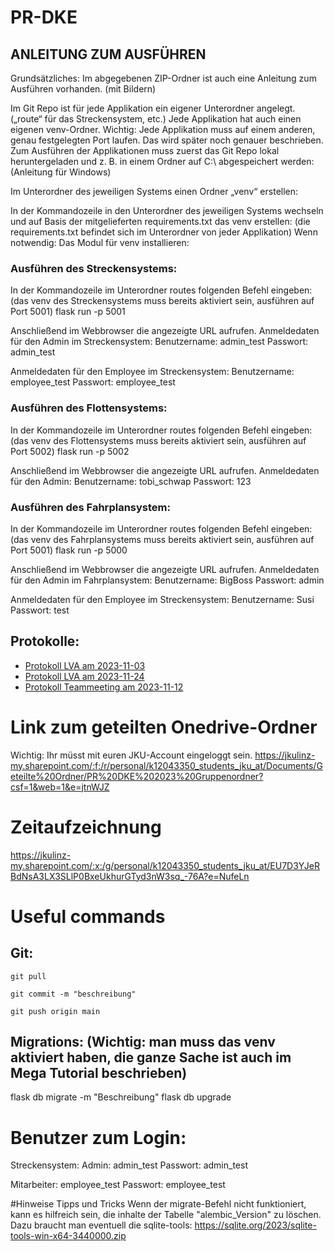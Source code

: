 # PR-DKE
## ANLEITUNG ZUM AUSFÜHREN
Grundsätzliches:
Im abgegebenen ZIP-Ordner ist auch eine Anleitung zum Ausführen vorhanden. (mit Bildern) 

Im Git Repo ist für jede Applikation ein eigener Unterordner angelegt. („route“ für das Streckensystem, etc.)
Jede Applikation hat auch einen eigenen venv-Ordner.
Wichtig: Jede Applikation muss auf einem anderen, genau festgelegten Port laufen. Das wird später noch genauer beschrieben.
Zum Ausführen der Applikationen muss zuerst das Git Repo lokal heruntergeladen und z. B. in einem Ordner auf C:\ abgespeichert werden: (Anleitung für Windows)
 
 

Im Unterordner des jeweiligen Systems einen Ordner „venv“ erstellen:
 

In der Kommandozeile in den Unterordner des jeweiligen Systems wechseln und auf Basis der mitgelieferten requirements.txt das venv erstellen: (die requirements.txt befindet sich im Unterordner von jeder Applikation)
Wenn notwendig: Das Modul für venv installieren:
 
 

### Ausführen des Streckensystems:
In der Kommandozeile im Unterordner routes folgenden Befehl eingeben: (das venv des Streckensystems muss bereits aktiviert sein, ausführen auf Port 5001)
flask run -p 5001
 
Anschließend im Webbrowser die angezeigte URL aufrufen.
Anmeldedaten für den Admin im Streckensystem:
Benutzername: admin_test
Passwort: admin_test

Anmeldedaten für den Employee im Streckensystem:
Benutzername: employee_test
Passwort: employee_test

### Ausführen des Flottensystems:
In der Kommandozeile im Unterordner routes folgenden Befehl eingeben: (das venv des Flottensystems muss bereits aktiviert sein, ausführen auf Port 5002)
flask run -p 5002
 
Anschließend im Webbrowser die angezeigte URL aufrufen.
Anmeldedaten für den Admin:
Benutzername: tobi_schwap
Passwort: 123

### Ausführen des Fahrplansystem:
In der Kommandozeile im Unterordner routes folgenden Befehl eingeben: (das venv des Fahrplansystems muss bereits aktiviert sein, ausführen auf Port 5001)
flask run -p 5000
 
Anschließend im Webbrowser die angezeigte URL aufrufen.
Anmeldedaten für den Admin im Fahrplansystem:
Benutzername: BigBoss
Passwort: admin

Anmeldedaten für den Employee im Streckensystem:
Benutzername: Susi
Passwort: test


## Protokolle:
- [Protokoll LVA am 2023-11-03](https://jkulinz-my.sharepoint.com/:w:/r/personal/k12043350_students_jku_at/_layouts/15/Doc.aspx?sourcedoc=%7B5B114373-C146-44DA-BEBF-F56F17647E81%7D&file=Protokoll%20LVA%20am%202023-11-03.docx&action=default&mobileredirect=true)
- [Protokoll LVA am 2023-11-24](https://jkulinz-my.sharepoint.com/:w:/r/personal/k12043350_students_jku_at/_layouts/15/Doc.aspx?sourcedoc=%7B9D29063B-9DE0-4758-90DA-2F09541D9204%7D&file=Protokoll%20LVA%20am%202023-11-24.docx&action=default&mobileredirect=true)
- [Protokoll Teammeeting am 2023-11-12](https://jkulinz-my.sharepoint.com/:w:/r/personal/k12043350_students_jku_at/_layouts/15/Doc.aspx?sourcedoc=%7B19A234E5-14E7-42F9-BB67-8BBA423D6E68%7D&file=Protokoll%20Teammeeting%20am%202023-11-12.docx&action=default&mobileredirect=true)

# Link zum geteilten Onedrive-Ordner
Wichtig: Ihr müsst mit euren JKU-Account eingeloggt sein.
https://jkulinz-my.sharepoint.com/:f:/r/personal/k12043350_students_jku_at/Documents/Geteilte%20Ordner/PR%20DKE%202023%20Gruppenordner?csf=1&web=1&e=jtnWJZ

# Zeitaufzeichnung
https://jkulinz-my.sharepoint.com/:x:/g/personal/k12043350_students_jku_at/EU7D3YJeRBdNsA3LX3SLlP0BxeUkhurGTyd3nW3sq_-76A?e=NufeLn

# Useful commands
## Git:
`git pull`

`git commit -m "beschreibung"`

`git push origin main`

## Migrations: (Wichtig: man muss das venv aktiviert haben, die ganze Sache ist auch im Mega Tutorial beschrieben)
flask db migrate -m "Beschreibung"
flask db upgrade


# Benutzer zum Login:
Streckensystem:
Admin: admin_test
Passwort: admin_test

Mitarbeiter: employee_test
Passwort: employee_test

#Hinweise Tipps und Tricks
Wenn der migrate-Befehl nicht funktioniert, kann es hilfreich sein, die inhalte der Tabelle "alembic_Version" zu löschen. Dazu braucht man eventuell die sqlite-tools: https://sqlite.org/2023/sqlite-tools-win-x64-3440000.zip




